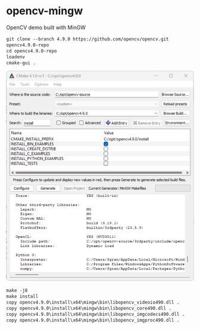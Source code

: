 # opencv-mingw
OpenCV demo built with MinGW


    git clone --branch 4.9.0 https://github.com/opencv/opencv.git opencv4.9.0-repo
    cd opencv4.9.0-repo
    loadenv
    cmake-gui .

![cmakeconfig](image.png)

    make -j8
    make install
    copy opencv4.9.0\install\x64\mingw\bin\libopencv_videoio490.dll .
    copy opencv4.9.0\install\x64\mingw\bin\libopencv_core490.dll .
    copy opencv4.9.0\install\x64\mingw\bin\libopencv_imgcodecs490.dll .
    copy opencv4.9.0\install\x64\mingw\bin\libopencv_imgproc490.dll .
